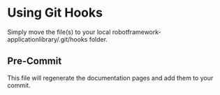 Using Git Hooks
===========
Simply move the file(s) to your local robotframework-applicationlibrary/.git/hooks folder.

Pre-Commit
-------------
This file will regenerate the documentation pages and add them to your commit.
